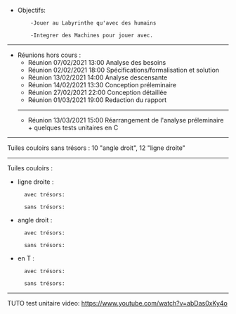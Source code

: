 - Objectifs: 

          -Jouer au Labyrinthe qu'avec des humains

          -Integrer des Machines pour jouer avec.
***
- Réunions hors cours :
    -  Réunion 07/02/2021 13:00  Analyse des besoins
    -  Réunion 02/02/2021 18:00  Spécifications/formalisation et solution
    -  Réunion 13/02/2021 14:00  Analyse descensante 
    -  Réunion 14/02/2021 13:30  Conception préleminaire
    -  Réunion 27/02/2021 22:00  Conception détaillée
    -  Réunion 01/03/2021 19:00  Redaction du rapport 
    ***
    -  Réunion 13/03/2021 15:00  Réarrangement de l'analyse préleminaire + quelques tests unitaires en C 
***

Tuiles couloirs sans trésors : 10 "angle droit", 12 "ligne droite"


***
Tuiles couloirs : 
- ligne droite : 
    
        avec trésors: 
    
        sans trésors:

- angle droit : 
    
        avec trésors: 
    
        sans trésors:

- en T : 
    
        avec trésors: 
   
        sans trésors:
 
***

TUTO test unitaire video: https://www.youtube.com/watch?v=abDas0xKy4o
